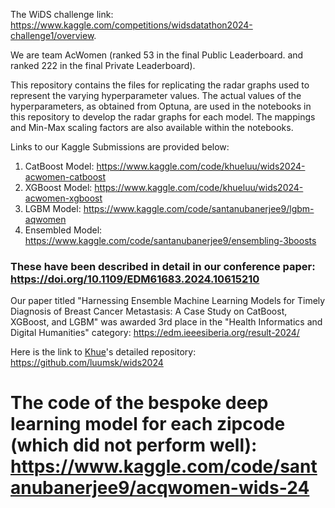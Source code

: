 The WiDS challenge link: https://www.kaggle.com/competitions/widsdatathon2024-challenge1/overview.

We are team AcWomen (ranked 53 in the final Public Leaderboard. and ranked 222 in the final Private Leaderboard).

This repository contains the files for replicating the radar graphs used to represent the varying hyperparameter values.
The actual values of the hyperparameters, as obtained from Optuna, are used in the notebooks in this repository to develop the radar graphs for each model.
The mappings and Min-Max scaling factors are also available within the notebooks.

Links to our Kaggle Submissions are provided below:
1) CatBoost Model: https://www.kaggle.com/code/khueluu/wids2024-acwomen-catboost
2) XGBoost Model: https://www.kaggle.com/code/khueluu/wids2024-acwomen-xgboost
3) LGBM Model: https://www.kaggle.com/code/santanubanerjee9/lgbm-aqwomen
4) Ensembled Model: https://www.kaggle.com/code/santanubanerjee9/ensembling-3boosts

### These have been described in detail in our conference paper: https://doi.org/10.1109/EDM61683.2024.10615210

Our paper titled "Harnessing Ensemble Machine Learning Models for Timely Diagnosis of Breast Cancer Metastasis: A Case Study on CatBoost, XGBoost, and LGBM" was awarded 3rd place in the "Health Informatics and Digital Humanities" category: https://edm.ieeesiberia.org/result-2024/

Here is the link to [Khue](https://github.com/luumsk)'s detailed repository: https://github.com/luumsk/wids2024


# The code of the bespoke deep learning model for each zipcode (which did not perform well): https://www.kaggle.com/code/santanubanerjee9/acqwomen-wids-24
